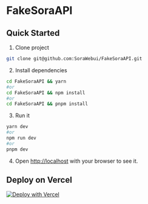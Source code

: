 # FakeSoraAPI

## Quick Started

1. Clone project

```bash
git clone git@github.com:SoraWebui/FakeSoraAPI.git
```

2. Install dependencies

```bash
cd FakeSoraAPI && yarn
#or
cd FakeSoraAPI && npm install
#or
cd FakeSoraAPI && pnpm install
```

3. Run it

```bash
yarn dev
#or
npm run dev
#or
pnpm dev
```

4. Open [http://localhost](http://localhost) with your browser to see it.

## Deploy on Vercel
[![Deploy with Vercel](https://vercel.com/button)](https://vercel.com/new/clone?repository-url=https%3A%2F%2Fgithub.com%2FSoraWebui%2FFakeSoraAPI&project-name=FakeSoraAPI&repository-name=FakeSoraAPI&external-id=https%3A%2F%2Fgithub.com%2FSoraWebui%2FFakeSoraAPI%2Ftree%2Fmain)
